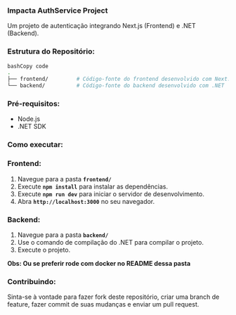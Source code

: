 ### **Impacta AuthService Project**

Um projeto de autenticação integrando Next.js (Frontend) e .NET (Backend).

### Estrutura do Repositório:

```bash
bashCopy code
.
├── frontend/         # Código-fonte do frontend desenvolvido com Next.js
└── backend/          # Código-fonte do backend desenvolvido com .NET

```

### Pré-requisitos:

- Node.js
- .NET SDK

### Como executar:

### **Frontend:**

1. Navegue para a pasta **`frontend/`**
2. Execute **`npm install`** para instalar as dependências.
3. Execute **`npm run dev`** para iniciar o servidor de desenvolvimento.
4. Abra **`http://localhost:3000`** no seu navegador.

### **Backend:**

1. Navegue para a pasta **`backend/`**
2. Use o comando de compilação do .NET para compilar o projeto.
3. Execute o projeto.

**Obs: Ou se preferir rode com docker no README dessa pasta**

### Contribuindo:

Sinta-se à vontade para fazer fork deste repositório, criar uma branch de feature, fazer commit de suas mudanças e enviar um pull request.
